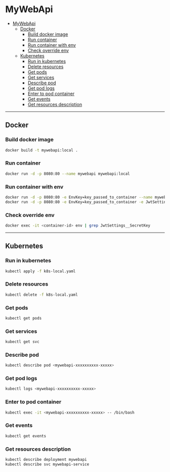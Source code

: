 # MyWebApi
- [MyWebApi](#mywebapi)
  - [Docker](#docker)
    - [Build docker image](#build-docker-image)
    - [Run container](#run-container)
    - [Run container with env](#run-container-with-env)
    - [Check override env](#check-override-env)
  - [Kubernetes](#kubernetes)
    - [Run in kubernetes](#run-in-kubernetes)
    - [Delete resources](#delete-resources)
    - [Get pods](#get-pods)
    - [Get services](#get-services)
    - [Describe pod](#describe-pod)
    - [Get pod logs](#get-pod-logs)
    - [Enter to pod container](#enter-to-pod-container)
    - [Get events](#get-events)
    - [Get resources description](#get-resources-description)

---

## Docker
### Build docker image 
```bash
docker build -t mywebapi:local .
```

### Run container
```bash
docker run -d -p 8080:80 --name mywebapi mywebapi:local
```

### Run container with env
```bash
docker run -d -p 8080:80 -e EnvKey=key_passed_to_container --name mywebapi mywebapi:local
docker run -d -p 8080:80 -e EnvKey=key_passed_to_container -e JwtSettings__SecretKey="NewSuperSecretKey12345" --name mywebapi mywebapi:local
```

### Check override env
```bash
docker exec -it <container-id> env | grep JwtSettings__SecretKey
```
---

## Kubernetes
### Run in kubernetes
```bash
kubectl apply -f k8s-local.yaml
```

### Delete resources
```bash
kubectl delete -f k8s-local.yaml
```

### Get pods
```bash
kubectl get pods
```

### Get services
```bash
kubectl get svc
```

### Describe pod
```bash
kubectl describe pod <mywebapi-xxxxxxxxxx-xxxxx>
```

### Get pod logs
```bash
kubectl logs <mywebapi-xxxxxxxxxx-xxxxx>
```

### Enter to pod container
```bash
kubectl exec -it <mywebapi-xxxxxxxxxx-xxxxx> -- /bin/bash
```

### Get events
```bash
kubectl get events
```

### Get resources description
```bash
kubectl describe deployment mywebapi
kubectl describe svc mywebapi-service
```